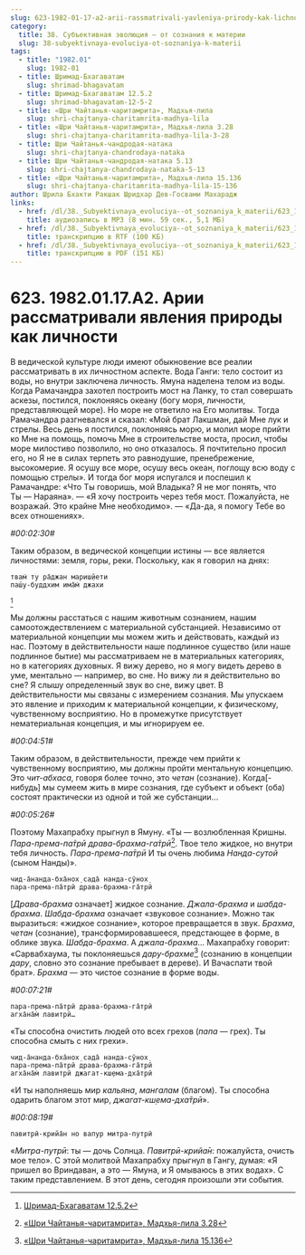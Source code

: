 ```yaml
---
slug: 623-1982-01-17-a2-arii-rassmatrivali-yavleniya-prirody-kak-lichnosti
category:
  title: 38. Субъективная эволюция — от сознания к материи
  slug: 38-subyektivnaya-evoluciya-ot-soznaniya-k-materii
tags:
  - title: "1982.01"
    slug: 1982-01
  - title: Шримад-Бхагаватам
    slug: shrimad-bhagavatam
  - title: Шримад-Бхагаватам 12.5.2
    slug: shrimad-bhagavatam-12-5-2
  - title: «Шри Чайтанья-чаритамрита», Мадхья-лила
    slug: shri-chajtanya-charitamrita-madhya-lila
  - title: «Шри Чайтанья-чаритамрита», Мадхья-лила 3.28
    slug: shri-chajtanya-charitamrita-madhya-lila-3-28
  - title: Шри Чайтанья-чандродая-натака
    slug: shri-chajtanya-chandrodaya-nataka
  - title: Шри Чайтанья-чандродая-натака 5.13
    slug: shri-chajtanya-chandrodaya-nataka-5-13
  - title: «Шри Чайтанья-чаритамрита», Мадхья-лила 15.136
    slug: shri-chajtanya-charitamrita-madhya-lila-15-136
author: Шрила Бхакти Ракшак Шридхар Дев-Госвами Махарадж
links:
  - href: /dl/38._Subyektivnaya_evoluciya--ot_soznaniya_k_materii/623_1982.01.17.A2_SridharMj_Arii_rassmatrivali_yavleniya_prirody_kak_lichnosti.mp3
    title: аудиозапись в MP3 (8 мин. 59 сек., 5,1 МБ)
  - href: /dl/38._Subyektivnaya_evoluciya--ot_soznaniya_k_materii/623_1982.01.17.A2_SridharMj_Arii_rassmatrivali_yavleniya_prirody_kak_lichnosti.rtf
    title: транскрипцию в RTF (100 КБ)
  - href: /dl/38._Subyektivnaya_evoluciya--ot_soznaniya_k_materii/623_1982.01.17.A2_SridharMj_Arii_rassmatrivali_yavleniya_prirody_kak_lichnosti.pdf
    title: транскрипцию в PDF (151 КБ)
---
```


# 623. 1982.01.17.A2. Арии рассматривали явления природы как личности

В ведической культуре люди имеют обыкновение все реалии рассматривать в их личностном аспекте. Вода Ганги: тело состоит из воды, но внутри заключена личность. Ямуна наделена телом из воды. Когда Рамачандра захотел построить мост на Ланку, то стал совершать аскезы, постился, поклоняясь океану (богу моря, личности, представляющей море). Но море не ответило на Его молитвы. Тогда Рамачандра разгневался и сказал: «Мой брат Лакшман, дай Мне лук и стрелы. Весь день я постился, поклоняясь морю, и молил море прийти ко Мне на помощь, помочь Мне в строительстве моста, просил, чтобы море милостиво позволило, но оно отказалось. Я почтительно просил его, но Я не в силах терпеть это равнодушие, пренебрежение, высокомерие. Я осушу все море, осушу весь океан, поглощу всю воду с помощью стрелы». И тогда бог моря испугался и поспешил к Рамачандре: «Что Ты говоришь, мой Владыка? Я не мог понять, что Ты — Нараяна». — «Я хочу построить через тебя мост. Пожалуйста, не возражай. Это крайне Мне необходимо». — «Да-да, я помогу Тебе во всех отношениях».

*#00:02:30#*

Таким образом, в ведической концепции истины — все является личностями: земля, горы, реки. Поскольку, как я говорил на днях:

    твам̇ ту ра̄джан мариш̣йети
    паш́у-буддхим има̄м̇ джахи
[^_ftn1]

Мы должны расстаться с нашим животным сознанием, нашим самоотождествлением с материальной субстанцией. Независимо от материальной концепции мы можем жить и действовать, каждый из нас. Поэтому в действительности наше подлинное существо (или наше подлинное бытие) мы рассматриваем не в материальных категориях, но в категориях духовных. Я вижу дерево, но я могу видеть дерево в уме, ментально — например, во сне. Но вижу ли я действительно во сне? Я слышу определенный звук во сне, вижу цвет. В действительности мы связаны с измерением сознания. Мы упускаем это явление и приходим к материальной концепции, к физическому, чувственному восприятию. Но в промежутке присутствует нематериальная концепция, и мы игнорируем ее.

*#00:04:51#*

Таким образом, в действительности, прежде чем прийти к чувственному восприятию, мы должны пройти ментальную концепцию. Это *чит-абхаса*, говоря более точно, это *четан* (сознание). Когда[-нибудь] мы сумеем жить в мире сознания, где субъект и объект (оба) состоят практически из одной и той же субстанции…

*#00:05:26#*

Поэтому Махапрабху прыгнул в Ямуну. «Ты — возлюбленная Кришны. *Пара-према-па̄трӣ драва-брахма-га̄трӣ*[^_ftn2]. Твое тело жидкое, но внутри тебя личность. *Пара-према-па̄трӣ* И ты очень любима *Нанда-сутой* (сыном Нанды)».

    чид-а̄нанда-бха̄нох̣ сада̄ нанда-сӯнох̣
    пара-према-па̄трӣ драва-брахма-га̄трӣ

[*Драва-брахма* означает] жидкое сознание. *Джала-брахма* и *шабда-брахма*. *Шабда-брахма* означает «звуковое сознание». Можно так выразиться: «жидкое сознание», которое превращается в звук. *Брахма*, *четан* (сознание), трансформировавшееся, предстающее в форме, в облике звука. *Шабда-брахма*. А *джала-брахма*… Махапрабху говорит: «Сарвабхаума, ты поклоняешься *дару-брахме*[^_ftn3] (сознанию в концепции *дару*, словно это сознание пребывает в дереве). И Вачаспати твой брат». *Брахма* — это чистое сознание в форме воды.

*#00:07:21#*

    пара-према-па̄трӣ драва-брахма-га̄трӣ
    агха̄на̄м̇ лавитрӣ…

«Ты способна очистить людей ото всех грехов (*папа* — грех). Ты способна смыть с них грехи».

    чид-а̄нанда-бха̄нох̣ сада̄ нанда-сӯнох̣
    пара-према-па̄трӣ драва-брахма-га̄трӣ
    агха̄на̄м̇ лавитрӣ джагат-кш̣ема-дха̄трӣ

«И ты наполняешь мир *кальяна*, *мангалам* (благом). Ты способна одарить благом этот мир, *джагат-кш̣ема-дха̄трӣ*».

*#00:08:19#*

    павитрӣ-крийа̄н но вапур митра-путрӣ

«*Митра-путрӣ*: ты — дочь Солнца. *Павитрӣ-крийа̄н*: пожалуйста, очисть мое тело». С этой молитвой Махапрабху прыгнул в Гангу, думая: «Я пришел во Вриндаван, а это — Ямуна, и Я омываюсь в этих водах». С таким представлением. В этот день, сегодня произошли эти события.



[^_ftn1]: [Шримад-Бхагаватам 12.5.2](../notes/shrimad-bhagavatam/shrimad-bhagavatam-12-5-2.md)

[^_ftn2]: [«Шри Чайтанья-чаритамрита», Мадхья-лила 3.28](../notes/shri-chajtanya-charitamrita-madhya-lila/shri-chajtanya-charitamrita-madhya-lila-3-28.md)

[^_ftn3]: [«Шри Чайтанья-чаритамрита», Мадхья-лила 15.136](../notes/shri-chajtanya-charitamrita-madhya-lila/shri-chajtanya-charitamrita-madhya-lila-15-136.md)
